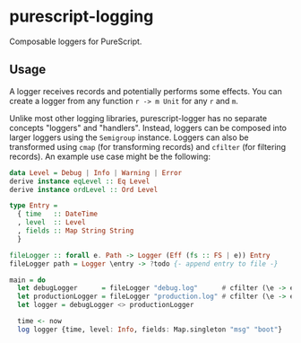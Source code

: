 # purescript-logging

Composable loggers for PureScript.

## Usage

A logger receives records and potentially performs some effects. You can create
a logger from any function `r -> m Unit` for any `r` and `m`.

Unlike most other logging libraries, purescript-logger has no separate concepts
"loggers" and "handlers". Instead, loggers can be composed into larger loggers
using the `Semigroup` instance. Loggers can also be transformed using `cmap`
(for transforming records) and `cfilter` (for filtering records). An example
use case might be the following:

```purescript
data Level = Debug | Info | Warning | Error
derive instance eqLevel :: Eq Level
derive instance ordLevel :: Ord Level

type Entry =
  { time   :: DateTime
  , level  :: Level
  , fields :: Map String String
  }

fileLogger :: forall e. Path -> Logger (Eff (fs :: FS | e)) Entry
fileLogger path = Logger \entry -> ?todo {- append entry to file -}

main = do
  let debugLogger      = fileLogger "debug.log"      # cfilter (\e -> e.level == Debug)
  let productionLogger = fileLogger "production.log" # cfilter (\e -> e.level /= Debug)
  let logger = debugLogger <> productionLogger

  time <- now
  log logger {time, level: Info, fields: Map.singleton "msg" "boot"}
```
